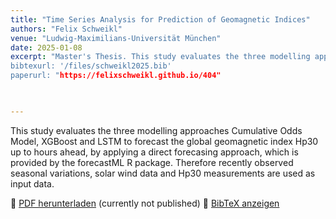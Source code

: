 ```yaml
---
title: "Time Series Analysis for Prediction of Geomagnetic Indices"
authors: "Felix Schweikl"
venue: "Ludwig-Maximilians-Universität München"
date: 2025-01-08
excerpt: "Master's Thesis. This study evaluates the three modelling approaches Cumulative Odds Model, XGBoost and LSTM to forecast the global geomagnetic index Hp30 up to hours ahead, using a direct forecasing approach, provided by the forecastML R package. 
bibtexurl: '/files/schweikl2025.bib'
paperurl: "https://felixschweikl.github.io/404"


    
---
```


This study evaluates the three modelling approaches Cumulative Odds Model, XGBoost and LSTM to forecast the global geomagnetic index Hp30 up to hours ahead, by applying a direct forecasing approach, which is provided by the forecastML R package. Therefore recently observed seasonal variations, solar wind data and Hp30 measurements are used as input data.


📄 [PDF herunterladen](/_pages/404.md)  (currently not published)
📜 [BibTeX anzeigen](/files/schweikl2025.bib)